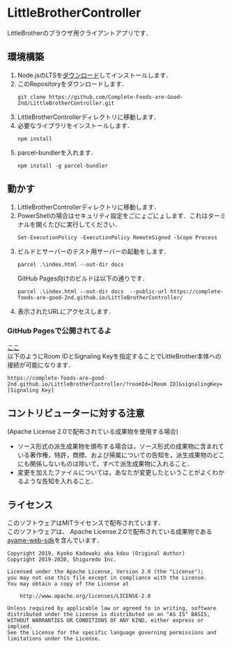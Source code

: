 # LittleBrotherController
LittleBrotherのブラウザ用クライアントアプリです．

## 環境構築
1. Node.jsのLTSを[ダウンロード](https://nodejs.org/ja/)してインストールします．  
1. このRepositoryをダウンロードします．
    ```
    git clone https://github.com/Complete-Foods-are-Good-2nd/LittleBrotherController.git
    ```
1. LittleBrotherControllerディレクトリに移動します．  
1. 必要なライブラリをインストールします．
    ```
    npm install
    ```
1. parcel-bundlerを入れます．  
    ```
    npm install -g parcel-bundler
    ```

## 動かす  
1. LittleBrotherControllerディレクトリに移動します．
1. PowerShellの場合はセキュリティ設定をごにょごにょします．これはターミナルを開くたびに実行してください．  
    ```
    Set-ExecutionPolicy -ExecutionPolicy RemoteSigned -Scope Process
    ```
1. ビルドとサーバーのテスト用サーバーの起動をします．  
    ```
    parcel .\index.html --out-dir docs 
    ```
    GitHub Pages向けのビルドは以下の通りです．
    ```
    parcel .\index.html --out-dir docs  --public-url https://complete-foods-are-good-2nd.github.io/LittleBrotherController/
    ```
1. 表示されたURLにアクセスします．  

### GitHub Pagesで公開されてるよ
[ここ](https://complete-foods-are-good-2nd.github.io/LittleBrotherController/)  
以下のようにRoom IDとSignaling Keyを指定することでLittleBrother本体への接続が可能になります．  
```
https://complete-foods-are-good-2nd.github.io/LittleBrotherController/?roomId=[Room ID]&signalingKey=[Signaling Key]
```

## コントリビューターに対する注意
(Apache License 2.0で配布されている成果物を使用する場合)  
- ソース形式の派生成果物を頒布する場合は，ソース形式の成果物に含まれている著作権，特許，商標、および帰属についての告知を，派生成果物のどこにも関係しないものは除いて，すべて派生成果物に入れること．
- 変更を加えたファイルについては，あなたが変更したということがよくわかるような告知を入れること．

## ライセンス
このソフトウェアはMITライセンスで配布されています．  
このソフトウェアは、 Apache License 2.0で配布されている成果物である[ayame-web-sdk](https://github.com/OpenAyame/ayame-web-sdk)を含んでいます．  
```
Copyright 2019, Kyoko Kadowaki aka kdxu (Original Author)
Copyright 2019-2020, Shiguredo Inc.

Licensed under the Apache License, Version 2.0 (the "License");
you may not use this file except in compliance with the License.
You may obtain a copy of the License at

    http://www.apache.org/licenses/LICENSE-2.0

Unless required by applicable law or agreed to in writing, software
distributed under the License is distributed on an "AS IS" BASIS,
WITHOUT WARRANTIES OR CONDITIONS OF ANY KIND, either express or implied.
See the License for the specific language governing permissions and
limitations under the License.
```
